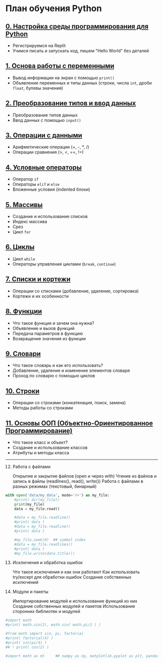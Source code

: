 # План обучения Python

## [0. Настройка среды программирования для Python](ru/0_lesson_Base_settings.md)
- Регистрируемся на Replit
- Учимся писать и запускать код, пишем "Hello World" без деталей

## [1. Основа работы с переменными](1_lesson_Basic_variables.md)
- Вывод информации на экран с помощью `print()`
- Объявление переменных и типы данных (строки, числа `int`, дроби `float`, булевы значения)

## [2. Преобразование типов и ввод данных](2_lesson_Type_conversion_and_input.md)
- Преобразование типов данных
- Ввод данных с помощью `input()`

## [3. Операции с данными](3_lesson_Data_operations.md)
- Арифметические операции (+, -, *, /)
- Операции сравнения (>, <, ==, !=)

## [4. Условные операторы](4_lesson_Conditional_statements.md)
- Оператор `if`
- Операторы `elif` и `else`
- Вложенные условия (indented блоки)

## [5. Массивы](5_lesson_Arrays.md)
- Создание и использование списков
- Индекс массива
- Срез
- Цикл `for`

## [6. Циклы](6_lesson_Loops.md)
- Цикл `while`
- Операторы управления циклами (`break`, `continue`)

## [7. Списки и кортежи](7_lesson_Lists_and_Tuples.md)
- Операции со списками (добавление, удаление, сортировка)
- Кортежи и их особенности

## [8. Функции](8_lesson_Functions.md)
- Что такое функция и зачем она нужна?
- Объявление и вызов функций
- Передача параметров в функцию
- Возвращение значения из функции

## [9. Словари](9_lesson_Dictionaries.md)
- Что такое словарь и как его использовать?
- Добавление, удаление и изменение элементов словаря
- Проход по словарю с помощью циклов

## [10. Строки](10_lesson_Strings.md)
- Операции со строками (конкатенация, поиск, замена)
- Методы работы со строками

## [11. Основы ООП (Объектно-Ориентированное Программирование)](11_lesson_Basics_of_OOP.md)
- Что такое класс и объект?
- Создание и использование классов
- Атрибуты и методы класса


---

12. Работа с файлами

    Открытие и закрытие файлов (open и через with)
    Чтение из файлов и запись в файлы (readlines(), read(), write())
    Работа с файлами в разных режимах (текстовый, бинарный)

```python
with open('data/my_data', mode='r+') as my_file:
    #print( dir(my_file))
    print(my_file)
    data = my_file.read()

    #data = my_file.readline()
    #print( data )
    #data = my_file.readline()
    #print( data )

    #my_file.seek(0)  ## symbol index
    #data = my_file.readlines()
    #print( data )
    #my_file.write(data.title())
```



13. Исключения и обработка ошибок

    Что такое исключения и как они работают
    Как использовать try/except для обработки ошибок
    Создание собственных исключений

14. Модули и пакеты

    Импортирование модулей и использование функций из них
    Создание собственных модулей и пакетов
    Использование сторонних библиотек и модулей

```python
#import math
#print( math.sin(2), math.sin( math.pi/2 ) )

#from math import sin, pi, factorial
#print( factorial(4) )
#print( sin(pi/4) )
## ! print( cos(2) )

#import math as mt     ## numpy as np, matplotlib.pyplot as plt, pandas as pd
```

